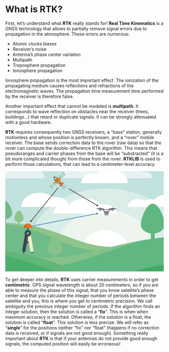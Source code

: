 # What is RTK?

First, let’s understand what **RTK** really stands for! **Real Time Kinematics** is a GNSS technology that allows to partially remove signal errors due to propagation in the atmosphere. These errors are numerous:

* Atomic clocks biases
* Receiver’s noise
* Antenna’s phase center variation
* Multipath
* Troposphere propagation
* Ionosphere propagation

Ionosphere propagation is the most important effect. The ionization of the propagating medium causes reflections and refractions of the electromagnetic waves. The propagation time measurement time performed by the receiver is therefore false.

Another important effect that cannot be modeled is **multipath**. It corresponds to wave reflection on obstacles near the receiver \(trees, buildings...\) that retard or duplicate signals. It can be strongly attenuated with a good hardware.

**RTK** requires consequently two GNSS receivers, a “base” station, generally motionless and whose position is perfectly known, and a “rover” mobile receiver. The base sends correction data to the rover \(raw data\) so that the rover can compute the double-difference RTK algorithm. This means that pseudoranges and carrier phases from the base will be “substracted” \(it is a bit more complicated though\) from those from the rover. **RTKLIB** is used to perform those calculations, that can lead to a centimeter-level accuracy.

![Illustration RTK](.gitbook/assets/schemadronertk.jpg)

To get deeper into details, **RTK** uses carrier measurements in order to get **centimetric**. GPS signal wavelength is about 20 centimeters, so if you are able to measure the phase of this signal, that you know satellite’s phase center and that you calculate the integer number of periods between the satellite and you, this is where you get to centimetric precision. We call ambiguity the previous integer number of periods. If the algorithm finds an integer solution, then the solution is called a “**fix**“. This is when when maximum accuracy is reached. Otherwise, if the solution is a float, the solution is called “**float**“. This solution is less precise. We will refer as “**single**” for the positions neither “fix” nor “float” \(happens if no correction data is received, or if signals are not good enough\). Something really important about **RTK** is that if your antennas do not provide good enough signals, the computed position will easily be erroneous!

